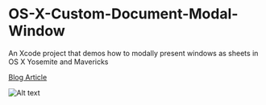 # OS-X-Custom-Document-Modal-Window
An Xcode project that demos how to modally present windows as sheets in OS X Yosemite and Mavericks

[Blog Article](http://www.nickkuh.com/mac-os-x/how-to-modally-present-windows-as-sheets-in-os-x-yosemite-mavericks/2015/01/)

![Alt text](https://github.com/nickkuh/OS-X-Custom-Document-Modal-Window/blob/master/screenshot.png "Optional title")
